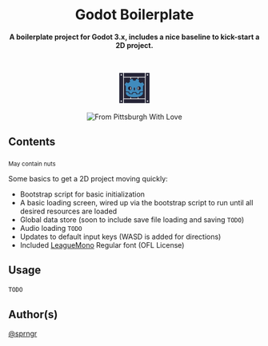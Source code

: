 <div align="center">
    <h1 align="center">Godot Boilerplate</h1>
    <p align="center">
        <strong>A boilerplate project for Godot 3.x, includes a nice baseline to kick-start a 2D project.</strong>
    </p>
    <br/>
    <p align="center">
        <img src="assets/project-icon.png" alt="Item Crate <3 Godot"/>
    </p>
    <p align="center">
        <img src="https://img.shields.io/badge/from%20pittsburgh%20with-%E2%9D%A4-yellow.svg?style=for-the-badge" alt="From Pittsburgh With Love"/>
    </p>
</div>

## Contents
<sub>May contain nuts</sub>

Some basics to get a 2D project moving quickly:
* Bootstrap script for basic initialization
* A basic loading screen, wired up via the bootstrap script to run until all desired resources are loaded
* Global data store (soon to include save file loading and saving `TODO`)
* Audio loading `TODO`
* Updates to default input keys (WASD is added for directions)
* Included [LeagueMono](https://github.com/theleagueof/league-mono) Regular font (OFL License)


## Usage
`TODO`

## Author(s)
[@sprngr](https://github.com/sprngr)

